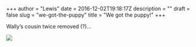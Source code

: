 +++
author = "Lewis"
date = 2016-12-02T19:18:17Z
description = ""
draft = false
slug = "we-got-the-puppy"
title = "We got the puppy!"
+++


Wally’s cousin twice removed (?)…

![](/images/2016/12/img_1634.jpg)

